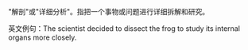 "解剖"或"详细分析"。指把一个事物或问题进行详细拆解和研究。

英文例句：The scientist decided to dissect the frog to study its internal organs more closely.